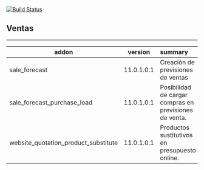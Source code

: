 [![Build Status](https://travis-ci.org/Domatix/sales.svg?branch=11.0)](https://travis-ci.org/Domatix/sales)

<h2>Ventas</h2>

***

| addon        | version           | summary  |
| ------------- |:-------------:| :-----|
| sale_forecast |11.0.1.0.1  | Creación de previsiones de ventas |  
| sale_forecast_purchase_load |11.0.1.0.1  | Posibilidad de cargar compras en previsiones de venta. |  
| website_quotation_product_substitute |11.0.1.0.1  | Productos sustitutivos en presupuesto online. |

